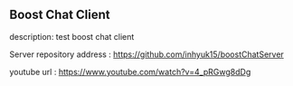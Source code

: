## Boost Chat Client

description: test boost chat client 

Server repository address : https://github.com/inhyuk15/boostChatServer

youtube url :  https://www.youtube.com/watch?v=4_pRGwg8dDg
